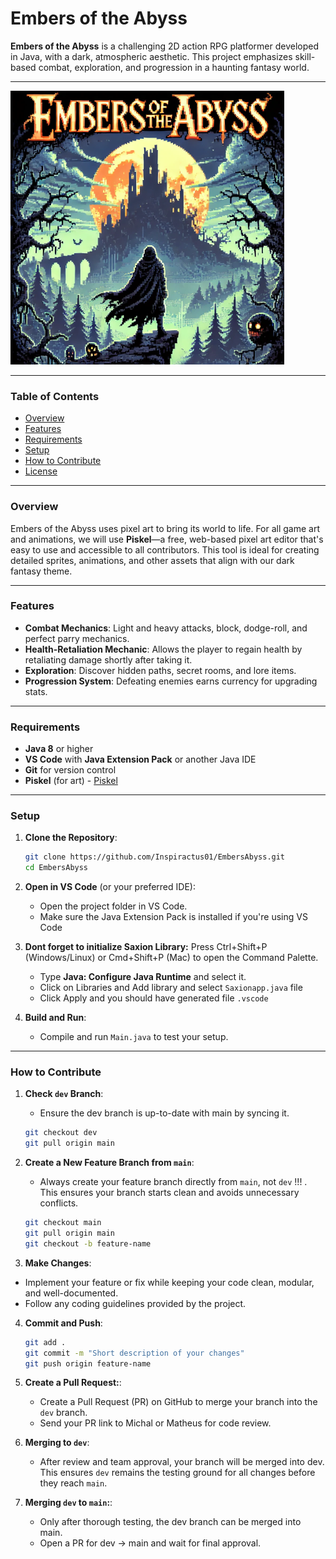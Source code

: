 # Embers of the Abyss

**Embers of the Abyss** is a challenging 2D action RPG platformer developed in Java, with a dark, atmospheric aesthetic. This project emphasizes skill-based combat, exploration, and progression in a haunting fantasy world.

---

![Embers of the Abyss Logo](assets/images/ambersabyss_logo.png)

---

### Table of Contents

- [Overview](#overview)
- [Features](#features)
- [Requirements](#requirements)
- [Setup](#setup)
- [How to Contribute](#how-to-contribute)
- [License](#license)

---

### Overview

Embers of the Abyss uses pixel art to bring its world to life. For all game art and animations, we will use **Piskel**—a free, web-based pixel art editor that's easy to use and accessible to all contributors. This tool is ideal for creating detailed sprites, animations, and other assets that align with our dark fantasy theme.

---

### Features

- **Combat Mechanics**: Light and heavy attacks, block, dodge-roll, and perfect parry mechanics.
- **Health-Retaliation Mechanic**: Allows the player to regain health by retaliating damage shortly after taking it.
- **Exploration**: Discover hidden paths, secret rooms, and lore items.
- **Progression System**: Defeating enemies earns currency for upgrading stats.

---

### Requirements

- **Java 8** or higher
- **VS Code** with **Java Extension Pack** or another Java IDE
- **Git** for version control
- **Piskel** (for art) - [Piskel](https://www.piskelapp.com/)

---

### Setup

1. **Clone the Repository**:

   ```bash
   git clone https://github.com/Inspiractus01/EmbersAbyss.git
   cd EmbersAbyss
   ```

2. **Open in VS Code** (or your preferred IDE):

   - Open the project folder in VS Code.
   - Make sure the Java Extension Pack is installed if you're using VS Code

3. **Dont forget to initialize Saxion Library:**
   Press Ctrl+Shift+P (Windows/Linux) or Cmd+Shift+P (Mac) to open the Command Palette.

   - Type **Java: Configure Java Runtime** and select it.
   - Click on Libraries and Add library and select `Saxionapp.java` file
   - Click Apply and you should have generated file `.vscode`

4. **Build and Run**:
   - Compile and run `Main.java` to test your setup.

---

### How to Contribute

1. **Check `dev` Branch**:

   - Ensure the dev branch is up-to-date with main by syncing it.

   ```bash
   git checkout dev
   git pull origin main
   ```

2. **Create a New Feature Branch from `main`**:

   - Always create your feature branch directly from `main`, not `dev` !!! . This ensures your branch starts clean and avoids unnecessary conflicts.

   ```bash
   git checkout main
   git pull origin main
   git checkout -b feature-name
   ```

3. **Make Changes**:

- Implement your feature or fix while keeping your code clean, modular, and well-documented.
- Follow any coding guidelines provided by the project.

4. **Commit and Push**:
   ```bash
   git add .
   git commit -m "Short description of your changes"
   git push origin feature-name
   ```
5. **Create a Pull Request:**:

   - Create a Pull Request (PR) on GitHub to merge your branch into the `dev` branch.
   - Send your PR link to Michal or Matheus for code review.

6. **Merging to `dev`**:
   - After review and team approval, your branch will be merged into dev. This ensures `dev` remains the testing ground for all changes before they reach `main`.
7. **Merging `dev` to `main`:**:
   - Only after thorough testing, the dev branch can be merged into main.
   - Open a PR for dev → main and wait for final approval.
